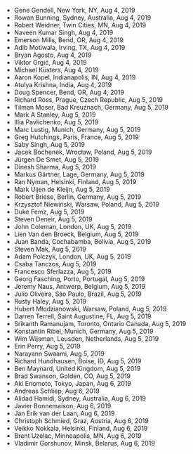 * Gene Gendell, New York, NY, Aug 4, 2019
* Rowan Bunning, Sydney, Australia, Aug 4, 2019
* Robert Weidner, Twin Cities, MN, Aug 4, 2019
* Naveen Kumar Singh, Aug 4, 2019
* Emerson Mills, Bend, OR, Aug 4, 2019
* Adib Motiwala, Irving, TX, Aug 4, 2019
* Bryan Agosto, Aug 4, 2019
* Viktor Grgić, Aug 4, 2019
* Michael Küsters, Aug 4, 2019
* Aaron Kopel, Indianapolis, IN, Aug 4, 2019
* Atulya Krishna, India, Aug 4, 2019
* Doug Spencer, Bend, OR, Aug 4, 2019
* Richard Ross, Prague, Czech Republic, Aug 5, 2019
* Tilman Moser, Bad Kreuznach, Germany, Aug 5, 2019
* Mark A Stanley, Aug 5, 2019
* Illia Pavlichenko, Aug 5, 2019
* Marc Lustig, Munich, Germany, Aug 5, 2019
* Greg Hutchings, Paris, France, Aug 5, 2019
* Saby Singh, Aug 5, 2019
* Jacek Bochenek, Wrocław, Poland, Aug 5, 2019
* Jürgen De Smet, Aug 5, 2019
* Dinesh Sharma, Aug 5, 2019
* Markus Gärtner, Lage, Germany, Aug 5, 2019
* Ran Nyman, Helsinki, Finland, Aug 5, 2019
* Mark Uijen de Kleijn, Aug 5, 2019
* Robert Briese, Berlin, Germany, Aug 5, 2019
* Krzysztof Niewiński, Warsaw, Poland, Aug 5, 2019
* Duke Femz, Aug 5, 2019
* Steven Deneir, Aug 5, 2019
* John Coleman, London, UK, Aug 5, 2019
* Lien Van den Broeck, Belgium, Aug 5, 2019
* Juan Banda, Cochabamba, Bolivia, Aug 5, 2019
* Steven Mak, Aug 5, 2019
* Adam Polczyk, London, UK, Aug 5, 2019
* Csaba Tanczos, Aug 5, 2019
* Francesco Sferlazza, Aug 5, 2019
* Georg Fasching, Porto, Portugal, Aug 5, 2019
* Jeremy Naus, Antwerp, Belgium, Aug 5, 2019
* Julio Oliveira, São Paulo, Brazil, Aug 5, 2019
* Rusty Haley, Aug 5, 2019
* Hubert Młodzianowski, Warsaw, Poland, Aug 5, 2019
* Darren Terrell, Saint Augustine, FL, Aug 5, 2019
* Srikanth Ramanujam, Toronto, Ontario Canada, Aug 5, 2019
* Konstantin Ribel, Munich, Germany, Aug 5, 2019
* Wim Wijsman, Leusden, Netherlands, Aug 5, 2019
* Erin Perry, Aug 5, 2019
* Narayann Swaami, Aug 5, 2019
* Richard Hundhausen, Boise, ID, Aug 5, 2019
* Ben Maynard, United Kingdom, Aug 5, 2019
* Brad Swanson, Golden, CO, Aug 5, 2019
* Aki Enomoto, Tokyo, Japan, Aug 6, 2019
* Andreas Schliep, Aug 6, 2019
* Alidad Hamidi, Sydney, Australia, Aug 6, 2019
* Javier Bonnemaison, Aug 6, 2019
* Jan Erik van der Laan, Aug 6, 2019
* Christoph Schmied, Graz, Austria, Aug 6, 2019
* Veikko Nokkala, Helsinki, Finland, Aug 6, 2019
* Brent Uzelac, Minneapolis, MN, Aug 6, 2019
* Vladimir Gorshunov, Minsk, Belarus, Aug 6, 2019
